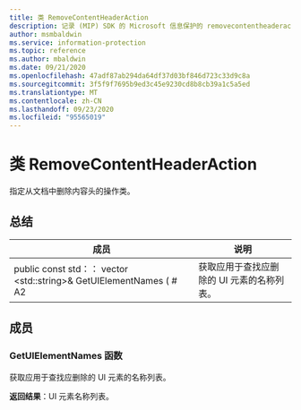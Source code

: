 ```yaml
---
title: 类 RemoveContentHeaderAction
description: 记录 (MIP) SDK 的 Microsoft 信息保护的 removecontentheaderaction：：未定义的类。
author: msmbaldwin
ms.service: information-protection
ms.topic: reference
ms.author: mbaldwin
ms.date: 09/21/2020
ms.openlocfilehash: 47adf87ab294da64df37d03bf846d723c33d9c8a
ms.sourcegitcommit: 3f5f9f7695b9ed3c45e9230cd8b8cb39a1c5a5ed
ms.translationtype: MT
ms.contentlocale: zh-CN
ms.lasthandoff: 09/23/2020
ms.locfileid: "95565019"
---
```

# <a name="class-removecontentheaderaction"></a>类 RemoveContentHeaderAction 
指定从文档中删除内容头的操作类。
  
## <a name="summary"></a>总结
 成员                        | 说明                                
--------------------------------|---------------------------------------------
public const std：： vector \<std::string\>& GetUIElementNames ( # A2  |  获取应用于查找应删除的 UI 元素的名称列表。
  
## <a name="members"></a>成员
  
### <a name="getuielementnames-function"></a>GetUIElementNames 函数
获取应用于查找应删除的 UI 元素的名称列表。

  
**返回结果**：UI 元素名称列表。